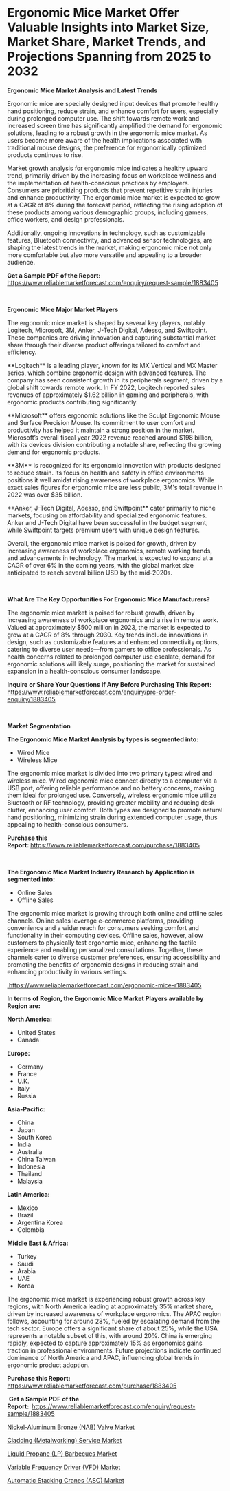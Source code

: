 <p><h1>Ergonomic Mice Market Offer Valuable Insights into Market Size, Market Share, Market Trends, and Projections Spanning from 2025 to 2032</h1></p><p><strong>Ergonomic Mice Market Analysis and Latest Trends</strong></p>
<p><p>Ergonomic mice are specially designed input devices that promote healthy hand positioning, reduce strain, and enhance comfort for users, especially during prolonged computer use. The shift towards remote work and increased screen time has significantly amplified the demand for ergonomic solutions, leading to a robust growth in the ergonomic mice market. As users become more aware of the health implications associated with traditional mouse designs, the preference for ergonomically optimized products continues to rise.</p><p>Market growth analysis for ergonomic mice indicates a healthy upward trend, primarily driven by the increasing focus on workplace wellness and the implementation of health-conscious practices by employers. Consumers are prioritizing products that prevent repetitive strain injuries and enhance productivity. The ergonomic mice market is expected to grow at a CAGR of 8% during the forecast period, reflecting the rising adoption of these products among various demographic groups, including gamers, office workers, and design professionals.</p><p>Additionally, ongoing innovations in technology, such as customizable features, Bluetooth connectivity, and advanced sensor technologies, are shaping the latest trends in the market, making ergonomic mice not only more comfortable but also more versatile and appealing to a broader audience.</p></p>
<p><strong>Get a Sample PDF of the Report:&nbsp;</strong> <a href="https://www.reliablemarketforecast.com/enquiry/request-sample/1883405?utm_campaign=1833&utm_medium=2&utm_source=Github&utm_content=ia&utm_term=28022025&utm_id=ergonomic-mice">https://www.reliablemarketforecast.com/enquiry/request-sample/1883405</a></p>
<p>&nbsp;</p>
<p><strong>Ergonomic Mice Major Market Players</strong></p>
<p><p>The ergonomic mice market is shaped by several key players, notably Logitech, Microsoft, 3M, Anker, J-Tech Digital, Adesso, and Swiftpoint. These companies are driving innovation and capturing substantial market share through their diverse product offerings tailored to comfort and efficiency.</p><p>**Logitech** is a leading player, known for its MX Vertical and MX Master series, which combine ergonomic design with advanced features. The company has seen consistent growth in its peripherals segment, driven by a global shift towards remote work. In FY 2022, Logitech reported sales revenues of approximately $1.62 billion in gaming and peripherals, with ergonomic products contributing significantly.</p><p>**Microsoft** offers ergonomic solutions like the Sculpt Ergonomic Mouse and Surface Precision Mouse. Its commitment to user comfort and productivity has helped it maintain a strong position in the market. Microsoft’s overall fiscal year 2022 revenue reached around $198 billion, with its devices division contributing a notable share, reflecting the growing demand for ergonomic products.</p><p>**3M** is recognized for its ergonomic innovation with products designed to reduce strain. Its focus on health and safety in office environments positions it well amidst rising awareness of workplace ergonomics. While exact sales figures for ergonomic mice are less public, 3M's total revenue in 2022 was over $35 billion.</p><p>**Anker, J-Tech Digital, Adesso, and Swiftpoint** cater primarily to niche markets, focusing on affordability and specialized ergonomic features. Anker and J-Tech Digital have been successful in the budget segment, while Swiftpoint targets premium users with unique design features.</p><p>Overall, the ergonomic mice market is poised for growth, driven by increasing awareness of workplace ergonomics, remote working trends, and advancements in technology. The market is expected to expand at a CAGR of over 6% in the coming years, with the global market size anticipated to reach several billion USD by the mid-2020s.</p></p>
<p>&nbsp;</p>
<p><strong>What Are The Key Opportunities For Ergonomic Mice Manufacturers?</strong></p>
<p><p>The ergonomic mice market is poised for robust growth, driven by increasing awareness of workplace ergonomics and a rise in remote work. Valued at approximately $500 million in 2023, the market is expected to grow at a CAGR of 8% through 2030. Key trends include innovations in design, such as customizable features and enhanced connectivity options, catering to diverse user needs—from gamers to office professionals. As health concerns related to prolonged computer use escalate, demand for ergonomic solutions will likely surge, positioning the market for sustained expansion in a health-conscious consumer landscape.</p></p>
<p><strong>Inquire or Share Your Questions If Any Before Purchasing This Report:</strong> <a href="https://www.reliablemarketforecast.com/enquiry/pre-order-enquiry/1883405?utm_campaign=1833&utm_medium=2&utm_source=Github&utm_content=ia&utm_term=28022025&utm_id=ergonomic-mice">https://www.reliablemarketforecast.com/enquiry/pre-order-enquiry/1883405</a></p>
<p>&nbsp;</p>
<p><strong>Market Segmentation</strong></p>
<p><strong>The Ergonomic Mice Market Analysis by types is segmented into:</strong></p>
<p><ul><li>Wired Mice</li><li>Wireless Mice</li></ul></p>
<p><p>The ergonomic mice market is divided into two primary types: wired and wireless mice. Wired ergonomic mice connect directly to a computer via a USB port, offering reliable performance and no battery concerns, making them ideal for prolonged use. Conversely, wireless ergonomic mice utilize Bluetooth or RF technology, providing greater mobility and reducing desk clutter, enhancing user comfort. Both types are designed to promote natural hand positioning, minimizing strain during extended computer usage, thus appealing to health-conscious consumers.</p></p>
<p><strong>Purchase this Report:&nbsp;</strong><a href="https://www.reliablemarketforecast.com/purchase/1883405?utm_campaign=1833&utm_medium=2&utm_source=Github&utm_content=ia&utm_term=28022025&utm_id=ergonomic-mice">https://www.reliablemarketforecast.com/purchase/1883405</a></p>
<p>&nbsp;</p>
<p><strong>The Ergonomic Mice Market Industry Research by Application is segmented into:</strong></p>
<p><ul><li>Online Sales</li><li>Offline Sales</li></ul></p>
<p><p>The ergonomic mice market is growing through both online and offline sales channels. Online sales leverage e-commerce platforms, providing convenience and a wider reach for consumers seeking comfort and functionality in their computing devices. Offline sales, however, allow customers to physically test ergonomic mice, enhancing the tactile experience and enabling personalized consultations. Together, these channels cater to diverse customer preferences, ensuring accessibility and promoting the benefits of ergonomic designs in reducing strain and enhancing productivity in various settings.</p></p>
<p><a href="https://www.reliablemarketforecast.com/ergonomic-mice-r1883405?utm_campaign=1833&utm_medium=2&utm_source=Github&utm_content=ia&utm_term=28022025&utm_id=ergonomic-mice">&nbsp;https://www.reliablemarketforecast.com/ergonomic-mice-r1883405</a></p>
<p><strong>In terms of Region, the Ergonomic Mice Market Players available by Region are:</strong></p>
<p>
    <p> <strong> North America: </strong>
        <ul>
            <li>United States</li>
            <li>Canada</li>
        </ul>
        </p> 
    <p> <strong> Europe: </strong>
        <ul>
            <li>Germany</li>
            <li>France</li>
            <li>U.K.</li>
            <li>Italy</li>
            <li>Russia</li>
        </ul>
        </p> 
    <p> <strong> Asia-Pacific: </strong>
        <ul>
            <li>China</li>
            <li>Japan</li>
            <li>South Korea</li>
            <li>India</li>
            <li>Australia</li>
            <li>China Taiwan</li>
            <li>Indonesia</li>
            <li>Thailand</li>
            <li>Malaysia</li>
        </ul>
        </p> 
    <p> <strong> Latin America: </strong>
        <ul>
            <li>Mexico</li>
            <li>Brazil</li>
            <li>Argentina Korea</li>
            <li>Colombia</li>
        </ul>
        </p> 
    <p> <strong> Middle East & Africa: </strong>
        <ul>
            <li>Turkey</li>
            <li>Saudi</li>
            <li>Arabia</li>
            <li>UAE</li>
            <li>Korea</li>
        </ul>
    </p>
    </p>
<p><p>The ergonomic mice market is experiencing robust growth across key regions, with North America leading at approximately 35% market share, driven by increased awareness of workplace ergonomics. The APAC region follows, accounting for around 28%, fueled by escalating demand from the tech sector. Europe offers a significant share of about 25%, while the USA represents a notable subset of this, with around 20%. China is emerging rapidly, expected to capture approximately 15% as ergonomics gains traction in professional environments. Future projections indicate continued dominance of North America and APAC, influencing global trends in ergonomic product adoption.</p></p>
<p><strong>Purchase this Report: </strong><a href="https://www.reliablemarketforecast.com/purchase/1883405?utm_campaign=1833&utm_medium=2&utm_source=Github&utm_content=ia&utm_term=28022025&utm_id=ergonomic-mice">https://www.reliablemarketforecast.com/purchase/1883405</a></p>
<p>&nbsp;<strong>Get a Sample PDF of the Report:&nbsp;&nbsp;</strong><a href="https://www.reliablemarketforecast.com/enquiry/request-sample/1883405?utm_campaign=1833&utm_medium=2&utm_source=Github&utm_content=ia&utm_term=28022025&utm_id=ergonomic-mice">https://www.reliablemarketforecast.com/enquiry/request-sample/1883405</a></p>
<p><strong></strong></p>
<p><p><a href="https://github.com/beroxiluwaya/Market-Research-Report-List-1/blob/main/nickel-aluminum-bronze-nab-valve-market.md?utm_campaign=1833&utm_medium=2&utm_source=Github&utm_content=ia&utm_term=28022025&utm_id=ergonomic-mice">Nickel-Aluminum Bronze (NAB) Valve Market</a></p><p><a href="https://github.com/geyangvayora/Market-Research-Report-List-1/blob/main/cladding-metalworking-service-market.md?utm_campaign=1833&utm_medium=2&utm_source=Github&utm_content=ia&utm_term=28022025&utm_id=ergonomic-mice">Cladding (Metalworking) Service Market</a></p><p><a href="https://github.com/genayziben/Market-Research-Report-List-1/blob/main/liquid-propane-lp-barbecues-market.md?utm_campaign=1833&utm_medium=2&utm_source=Github&utm_content=ia&utm_term=28022025&utm_id=ergonomic-mice">Liquid Propane (LP) Barbecues Market</a></p><p><a href="https://github.com/meuskocov/Market-Research-Report-List-1/blob/main/variable-frequency-driver-vfd-market.md?utm_campaign=1833&utm_medium=2&utm_source=Github&utm_content=ia&utm_term=28022025&utm_id=ergonomic-mice">Variable Frequency Driver (VFD) Market</a></p><p><a href="https://github.com/saklpelzami95/Market-Research-Report-List-1/blob/main/automatic-stacking-cranes-asc-market.md?utm_campaign=1833&utm_medium=2&utm_source=Github&utm_content=ia&utm_term=28022025&utm_id=ergonomic-mice">Automatic Stacking Cranes (ASC) Market</a></p></p>